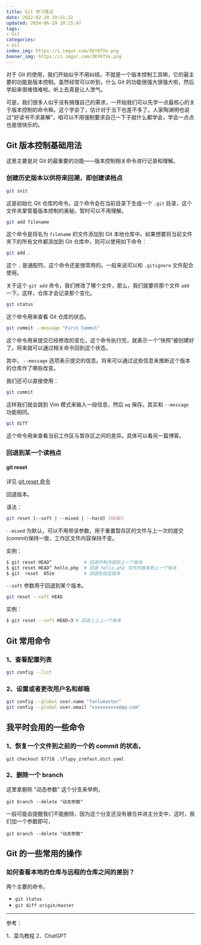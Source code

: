 ```yaml
---
title: Git 学习笔记
date: 2022-02-20 19:51:22
updated: 2024-06-19 10:15:47
tags:
- Git
categories:
- Git
index_img: https://i.imgur.com/ZKY6TVe.png
banner_img: https://i.imgur.com/ZKY6TVe.png
---
```


对于 Git 的使用，我们开始似乎不用纠结。不就是一个版本控制工具嘛，它的最主要的功能是版本控制。虽然经常可以听到，什么 Git 的功能很强大很强大啦，然后学起来很难很难啦。听上去真是让人泄气。

可是，我们很多人似乎没有搞懂自己的需求，一开始我们可以先学一点最核心的关于版本控制的命令嘛。这个学会了，估计对于当下也差不多了。人家陶渊明也说过“好读书不求甚解”，咱可以不用强制要求自己一下子就什么都学会，学会一点点也是很快乐的。

## Git 版本控制基础用法

这里主要是对 Git 的最重要的功能——版本控制相关命令进行记录和理解。

### 创建历史版本以供将来回溯，即创建读档点

```bash
git init
```

这是初始化 Git 仓库的命令。这个命令会在当前目录下生成一个 `.git` 目录，这个文件夹掌管着版本控制的奥秘。暂时可以不用理解。

```bash
git add filename
```

这个命令是将名为 `filename` 的文件添加到 Git 本地仓库中。如果想要将当前文件夹下的所有文件都添加到 Git 仓库中，则可以使用如下命令：

```bash
git add .
```

这个 `.` 是通配符。这个命令还是很常用的。一般来说可以和 `.gitignore` 文件配合使用。

关于这个 `git add` 命令，我们修改了哪个文件，那么，我们就要将那个文件 `add` 一下。这样，仓库才会记录那个变化。

```bash
git status
```

这个命令用来查看 Git 仓库的状态。

```bash
git commit --message "First Commit"
```

这个命令用来提交已经修改的变化，这个命令执行完，就表示一个“快照”被创建好了。将来就可以通过相关命令回到这个状态。

其中， `--message` 选项表示提交的信息。将来可以通过这些信息来推断这个版本的仓库作了哪些改变。

我们还可以直接使用：

```bash
git commit
```

这样我们就会跳到 Vim 模式来输入一段信息，然后 `wq` 保存。其实和 `--message` 功能相同。

```bash
git diff
```

这个命令用来查看当前工作区与暂存区之间的差异。具体可以看另一篇博客。

### 回退到某一个读档点

#### git reset

详见 [git reset 命令]()

回退版本。

语法：

```bash
git reset [--soft | --mixed | --hard] [HEAD]
```

`--mixed` 为默认，可以不用带该参数，用于重置暂存区的文件与上一次的提交(commit)保持一致，工作区文件内容保持不变。

实例：

```bash
$ git reset HEAD^            # 回退所有内容到上一个版本  
$ git reset HEAD^ hello.php  # 回退 hello.php 文件的版本到上一个版本  
$ git  reset  052e           # 回退到指定版本
```

`--soft` 参数用于回退到某个版本。

```bash
git reset --soft HEAD
```

实例：

```bash
$ git reset --soft HEAD~3 # 回退上上上一个版本
```

## Git 常用命令

### 1、查看配置列表

```bash
git config --list
```

### 2、设置或者更改用户名和邮箱

```bash
git config --global user.name "fanlumaster"
git config --global user.email "xxxxxxxxxx@qq.com"
```

## 我平时会用的一些命令

### 1、恢复一个文件到之前的一个的 commit 的状态，

```shell
git checkout 87718 .\flypy_zrmfast.dict.yaml
```

### 2、删除一个 branch

这里拿删除 "动态参数" 这个分支来举例，

```shell
git branch --delete "动态参数"
```

一般可能会提醒我们不能删除，因为这个分支还没有被合并进主分支中，这时，我们加一个参数即可，

```shell
git branch --delete "动态参数"
```

## Git 的一些常用的操作

### 如何查看本地的仓库与远程的仓库之间的差别？

两个主要的命令，

- `git status`
- `git diff origin/master`

---

参考：

1、菜鸟教程
2、ChatGPT


